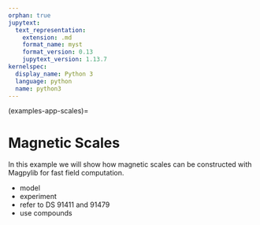 ```yaml
---
orphan: true
jupytext:
  text_representation:
    extension: .md
    format_name: myst
    format_version: 0.13
    jupytext_version: 1.13.7
kernelspec:
  display_name: Python 3
  language: python
  name: python3
---
```


(examples-app-scales)=

# Magnetic Scales

In this example we will show how magnetic scales can be constructed with Magpylib for fast field computation.

- model
- experiment
- refer to DS 91411 and 91479
- use compounds

